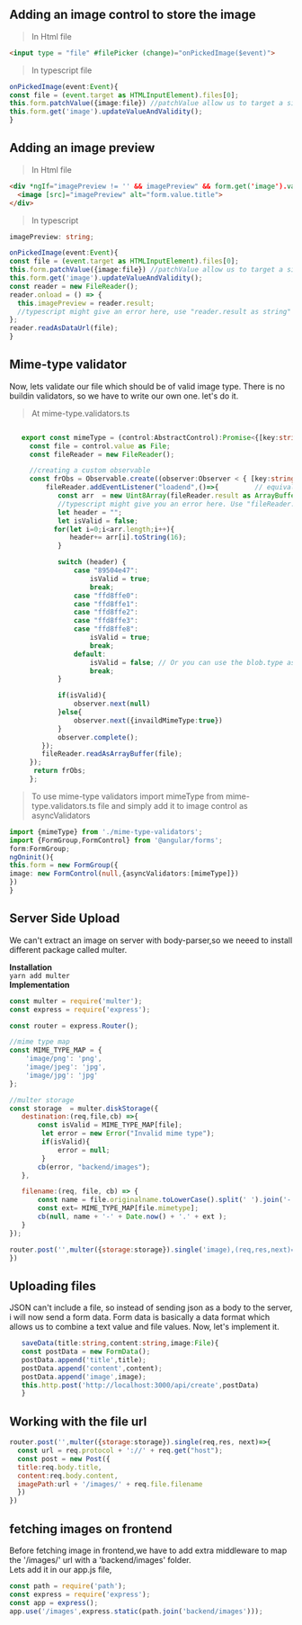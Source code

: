 ## Adding an image control to store the image

> In Html file
``` html
<input type = "file" #filePicker (change)="onPickedImage($event)">
```

> In typescript file
``` typescript
onPickedImage(event:Event){
const file = (event.target as HTMLInputElement).files[0];
this.form.patchValue({image:file}) //patchValue allow us to target a single control
this.form.get('image').updateValueAndValidity();
}
```

## Adding an image preview
> In Html file 
``` html
<div *ngIf="imagePreview != '' && imagePreview" && form.get('image').valid>
  <image [src]="imagePreview" alt="form.value.title">
</div>
```

> In typescript
``` typescript
imagePreview: string;

onPickedImage(event:Event){
const file = (event.target as HTMLInputElement).files[0];
this.form.patchValue({image:file}) //patchValue allow us to target a single control
this.form.get('image').updateValueAndValidity();
const reader = new FileReader();
reader.onload = () => {
  this.imagePreview = reader.result;
  //typescript might give an error here, use "reader.result as string" instead of "reader.result".
};
reader.readAsDataUrl(file);
}
```
## Mime-type validator
Now, lets validate our file which should be of valid image type. There is no buildin validators, so we have to write our own one.
let's do it.
> At mime-type.validators.ts
``` typescript

   export const mimeType = (control:AbstractControl):Promise<{[key:string]:any}> | Observable<{[key:string]:any}> =>{
     const file = control.value as File;
     const fileReader = new FileReader();

     //creating a custom observable
     const frObs = Observable.create((observer:Observer < { [key:string]:any }>)=>{
         fileReader.addEventListener("loadend",()=>{         // equivalent to fileReader.onloadend()
            const arr  = new Uint8Array(fileReader.result as ArrayBuffer).subarray(0,4) //creating the array of 8 bit
            //typescript might give you an error here. Use "fileReader.result as ArrayBuffer" instead of just "fileReader.result 
            let header = "";
            let isValid = false;
           for(let i=0;i<arr.length;i++){
               header+= arr[i].toString(16);
            }

            switch (header) {
                case "89504e47":
                    isValid = true;
                    break;
                case "ffd8ffe0":
                case "ffd8ffe1":
                case "ffd8ffe2":
                case "ffd8ffe3":
                case "ffd8ffe8":
                    isValid = true;
                    break;
                default:
                    isValid = false; // Or you can use the blob.type as fallback
                    break;
            }

            if(isValid){
                observer.next(null)
            }else{
                observer.next({invaildMimeType:true})
            }
            observer.complete();
        });
        fileReader.readAsArrayBuffer(file);
     });
      return frObs;
     };
```
> To use mime-type validators import mimeType from mime-type.validators.ts file and simply add it to image control as asyncValidators
``` typescript
import {mimeType} from './mime-type-validators';
import {FormGroup,FormControl} from '@angular/forms';
form:FormGroup;
ngOninit(){
this.form = new FormGroup({
image: new FormControl(null,{asyncValidators:[mimeType]})
})
}

```

## Server Side Upload
We can't extract an image on server with body-parser,so we neeed to install different package called multer.

**Installation**<br>
``` yarn add multer ```<br>
**Implementation**
``` javascript
const multer = require('multer');
const express = require('express');

const router = express.Router();

//mime type map 
const MIME_TYPE_MAP = {
    'image/png': 'png',
    'image/jpeg': 'jpg',
    'image/jpg': 'jpg'
};

//multer storage
const storage  = multer.diskStorage({
   destination:(req,file,cb) =>{
       const isValid = MIME_TYPE_MAP[file];
        let error = new Error("Invalid mime type");
        if(isValid){
            error = null;
        }
       cb(error, "backend/images");
   },

   filename:(req, file, cb) => {
       const name = file.originalname.toLowerCase().split(' ').join('-')
       const ext= MIME_TYPE_MAP[file.mimetype];
       cb(null, name + '-' + Date.now() + '.' + ext );
   }
});

router.post('',multer({storage:storage}).single('image),(req,res,next)=>{
})
```
## Uploading files
JSON can't include a file, so instead of sending json as a body to the server, i will now send a form data. Form data is basically a data format which allows us to combine a text value and file values. Now, let's implement it.
``` typescript
   saveData(title:string,content:string,image:File){
   const postData = new FormData();
   postData.append('title',title);
   postData.append('content',content);
   postData.append('image',image);
   this.http.post('http://localhost:3000/api/create',postData)
   }
```

## Working with the file url
``` javascript
router.post('',multer({storage:storage}).single(req,res, next)=>{
  const url = req.protocol + '://' + req.get("host");
  const post = new Post({
  title:req.body.title,
  content:req.body.content,
  imagePath:url + '/images/' + req.file.filename
  })
})
```

## fetching images on frontend
Before fetching image in frontend,we have to add extra middleware to map the '/images/' url with a 'backend/images' folder.<br>
Lets add it in our app.js file, 
``` javascript
const path = require('path');
const express = require('express');
const app = express();
app.use('/images',express.static(path.join('backend/images')));
```
